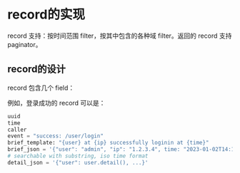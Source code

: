 # record的实现

record 支持：按时间范围 filter，按其中包含的各种域 filter。返回的 record 支持 paginator。

## record的设计

record 包含几个 field：

例如，登录成功的 record 可以是：

```python
uuid
time
caller
event = "success: /user/login"
brief_template: "{user} at {ip} successfully loginin at {time}"
brief_json = '{"user": "admin", "ip": "1.2.3.4", time: "2023-01-02T14:13:11.302226"}'
# searchable with substring, iso time format
detail_json = '{"user": user.detail(), ...}'
```
